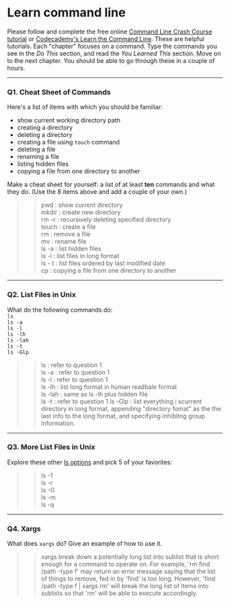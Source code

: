 # Learn command line

Please follow and complete the free online [Command Line Crash Course
tutorial](https://web.archive.org/web/20160708171659/http://cli.learncodethehardway.org/book/) or [Codecademy's Learn the Command Line](https://www.codecademy.com/learn/learn-the-command-line). These are helpful tutorials. Each "chapter" focuses on a command. Type the commands you see in the _Do This_ section, and read the _You Learned This_ section. Move on to the next chapter. You should be able to go through these in a couple of hours.

---

### Q1.  Cheat Sheet of Commands  

Here's a list of items with which you should be familiar:  
* show current working directory path
* creating a directory
* deleting a directory
* creating a file using `touch` command
* deleting a file
* renaming a file
* listing hidden files
* copying a file from one directory to another

Make a cheat sheet for yourself: a list of at least **ten** commands and what they do.  (Use the 8 items above and add a couple of your own.)  

> > pwd : show current directory  
    mkdir <directory anme> : create new directory  
    rm -r <directory name> : recursively deleting specified directory  
    touch : create a file  
    rm : remove a file  
    mv <original file> <new file name> : rename file  
    ls -a : list hidden files  
    ls -l : list files in long format  
    ls - t : list files ordered by last modified date  
    cp <file to be copied> <destinated directory> : copying a file from one directory to another

---

### Q2.  List Files in Unix   

What do the following commands do:  
`ls`  
`ls -a`  
`ls -l`  
`ls -lh`  
`ls -lah`  
`ls -t`  
`ls -Glp`  

> > ls : refer to question 1  
    ls -a : refer to question 1  
    ls -l : refer to question 1  
    ls -lh : list long format in human readbale format  
    ls -lah : same as ls -lh plus hidden file  
    ls -t : refer to question 1
    ls -Glp : list everything i scurrent directory in long format, appending "directory fomat" as the the last info to the            long format, and specifying inhibitng group information.  
    

---

### Q3.  More List Files in Unix  

Explore these other [ls options](http://www.techonthenet.com/unix/basic/ls.php) and pick 5 of your favorites:

> > ls -1  
    ls -r  
    ls -G  
    ls -m  
    ls -q

---

### Q4.  Xargs   

What does `xargs` do? Give an example of how to use it.

> > xargs break down a potentially long list into sublist that is short enough for a command to operate on.
    For example, 'rm find /path -type f' may return an error message saying that the list of things to remove, fed in by 'find' is too long. However, 'find /path -type f | xargs rm' will break the long list of items into sublists so that 'rm' will be able to execute accordingly.

 

